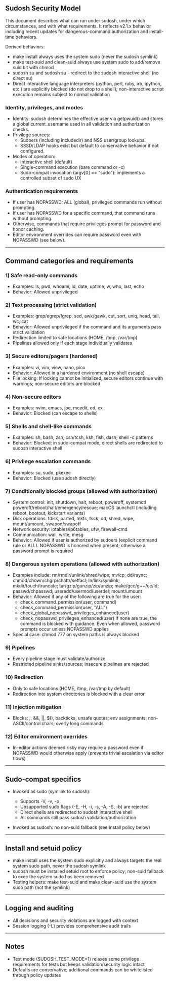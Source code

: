 ## Sudosh Security Model

This document describes what can run under sudosh, under which circumstances, and with what requirements. It reflects v2.1.x behavior including recent updates for dangerous-command authorization and install-time behaviors.

Derived behaviors:
- make install always uses the system sudo (never the sudosh symlink)
- make test-suid and clean-suid always use system sudo to add/remove suid bit with chmod
- sudosh su and sudosh su - redirect to the sudosh interactive shell (no direct su)
- Direct interactive language interpreters (python, perl, ruby, irb, ipython, etc.) are explicitly blocked (do not drop to a shell); non-interactive script execution remains subject to normal validation

### Identity, privileges, and modes
- Identity: sudosh determines the effective user via getpwuid() and stores a global current_username used in all validation and authorization checks.
- Privilege sources:
  - Sudoers (including includedir) and NSS user/group lookups.
  - SSSD/LDAP hooks exist but default to conservative behavior if not configured.
- Modes of operation:
  - Interactive shell (default)
  - Single-command execution (bare command or -c)
  - Sudo-compat invocation (argv[0] == "sudo"): implements a controlled subset of sudo UX

### Authentication requirements
- If user has NOPASSWD: ALL (global), privileged commands run without prompting.
- If user has NOPASSWD for a specific command, that command runs without prompting.
- Otherwise, commands that require privileges prompt for password and honor caching.
- Editor environment overrides can require password even with NOPASSWD (see below).

---

## Command categories and requirements

### 1) Safe read-only commands
- Examples: ls, pwd, whoami, id, date, uptime, w, who, last, echo
- Behavior: Allowed unprivileged

### 2) Text processing (strict validation)
- Examples: grep/egrep/fgrep, sed, awk/gawk, cut, sort, uniq, head, tail, wc, cat
- Behavior: Allowed unprivileged if the command and its arguments pass strict validation
- Redirection limited to safe locations (HOME, /tmp, /var/tmp)
- Pipelines allowed only if each stage individually validates

### 3) Secure editors/pagers (hardened)
- Examples: vi, vim, view, nano, pico
- Behavior: Allowed in a hardened environment (no shell escape)
- File locking: If locking cannot be initialized, secure editors continue with warnings; non-secure editors are blocked

### 4) Non-secure editors
- Examples: nvim, emacs, joe, mcedit, ed, ex
- Behavior: Blocked (can escape to shells)

### 5) Shells and shell-like commands
- Examples: sh, bash, zsh, csh/tcsh, ksh, fish, dash; shell -c patterns
- Behavior: Blocked; in sudo-compat mode, direct shells are redirected to sudosh interactive shell

### 6) Privilege escalation commands
- Examples: su, sudo, pkexec
- Behavior: Blocked (use sudosh directly)

### 7) Conditionally blocked groups (allowed with authorization)
- System control: init, shutdown, halt, reboot, poweroff, systemctl poweroff/reboot/halt/emergency/rescue; macOS launchctl (including reboot, bootout, kickstart variants)
- Disk operations: fdisk, parted, mkfs, fsck, dd, shred, wipe, mount/umount, swapon/swapoff
- Network security: iptables/ip6tables, ufw, firewall-cmd
- Communication: wall, write, mesg
- Behavior: Allowed if user is authorized by sudoers (explicit command rule or ALL). NOPASSWD is honored when present; otherwise a password prompt is required

### 8) Dangerous system operations (allowed with authorization)
- Examples include: rm/rmdir/unlink/shred/wipe; mv/cp; dd/rsync; chmod/chown/chgrp/chattr/setfacl; ln/link/symlink; mkdir/touch/truncate; tar/gzip/gunzip/zip/unzip; make/gcc/g++/cc/ld; passwd/chpasswd; useradd/usermod/userdel; mount/umount
- Behavior: Allowed if any of the following are true for the user:
  - check_command_permission(user, command)
  - check_command_permission(user, "ALL")
  - check_global_nopasswd_privileges_enhanced(user)
  - check_nopasswd_privileges_enhanced(user)
  If none are true, the command is blocked with guidance. Even when allowed, password prompts occur unless NOPASSWD applies
- Special case: chmod 777 on system paths is always blocked

### 9) Pipelines
- Every pipeline stage must validate/authorize
- Restricted pipeline sinks/sources; insecure pipelines are rejected

### 10) Redirection
- Only to safe locations (HOME, /tmp, /var/tmp by default)
- Redirection into system directories is blocked with a clear error

### 11) Injection mitigation
- Blocks: ;, &&, ||, $(), backticks, unsafe quotes; env assignments; non-ASCII/control chars; overly long commands

### 12) Editor environment overrides
- In-editor actions deemed risky may require a password even if NOPASSWD would otherwise apply (prevents trivial escalation via editor flows)

---

## Sudo-compat specifics
- Invoked as sudo (symlink to sudosh):
  - Supports -V, -v, -p
  - Unsupported sudo flags (-E, -H, -i, -s, -A, -S, -b) are rejected
  - Direct shells are redirected to sudosh interactive shell
  - All commands still pass sudosh validation/authorization

- Invoked as sudosh: no non-suid fallback (see Install policy below)

---

## Install and setuid policy
- make install uses the system sudo explicitly and always targets the real system sudo path, never the sudosh symlink
- sudosh must be installed setuid root to enforce policy; non-suid fallback to exec the system sudo has been removed
- Testing helpers: make test-suid and make clean-suid use the system sudo path (not the symlink)

---

## Logging and auditing
- All decisions and security violations are logged with context
- Session logging (-L) provides comprehensive audit trails

---

## Notes
- Test mode (SUDOSH_TEST_MODE=1) relaxes some privilege requirements for tests but keeps validation/security logic intact
- Defaults are conservative; additional commands can be whitelisted through policy updates

